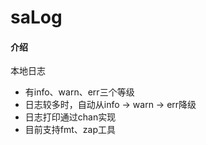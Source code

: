 # saLog

#### 介绍
本地日志


- 有info、warn、err三个等级
- 日志较多时，自动从info -> warn -> err降级
- 日志打印通过chan实现
- 目前支持fmt、zap工具